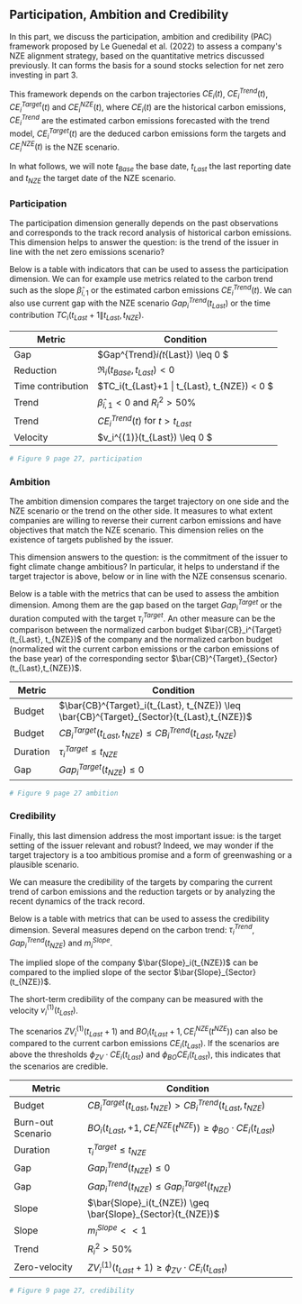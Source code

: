 

## Participation, Ambition and Credibility

In this part, we discuss the participation, ambition and credibility (PAC) framework proposed by Le Guenedal et al. (2022) to assess a company's NZE alignment strategy, based on the quantitative metrics discussed previously. It can forms the basis for a sound stocks selection for net zero investing in part 3.

This framework depends on the carbon trajectories $CE_i(t)$, $CE_i^{Trend}(t)$, $CE^{Target}_i(t)$ and $CE^{NZE}_i(t)$, where $CE_i(t)$ are the historical carbon emissions, $CE_i^{Trend}$ are the estimated carbon emissions forecasted with the trend model, $CE_i^{Target}(t)$ are the deduced carbon emissions form the targets and $CE^{NZE}_i(t)$ is the NZE scenario.

In what follows, we will note $t_{Base}$ the base date, $t_{Last}$ the last reporting date and $t_{NZE}$ the target date of the NZE scenario.
### Participation

The participation dimension generally depends on the past observations and corresponds to the track record analysis of historical carbon emissions.
This dimension helps to answer the question: is the trend of the issuer in line with the net zero emissions scenario? 

Below is a table with indicators that can be used to assess the participation dimension. We can for example use metrics related to the carbon trend such as the slope $\hat{\beta}_{i,1}$ or the estimated carbon emissions $CE_i^{Trend}(t)$. We can also use current gap with the NZE scenario $Gap^{Trend}_i(t_{Last})$ or the time contribution $TC_i(t_{Last}+1 \| t_{Last}, t_{NZE})$.

| Metric | Condition |  
|---|---|
| Gap  | $Gap^{Trend}_i(t_{Last}) \leq 0 $  | 
| Reduction  | $\mathfrak{R}_i(t_{Base},t_{Last}) < 0$  |  
| Time contribution  | $TC_i(t_{Last}+1 \| t_{Last}, t_{NZE}) < 0 $  | 
| Trend  | $\hat{\beta}_{i,1} < 0$ and $R^2_i > 50\%$  |
| Trend  | $CE^{Trend}_i(t)$ for $t > t_{Last}$  |
| Velocity  | $v_i^{(1)}(t_{Last}) \leq 0 $  |

```Python
# Figure 9 page 27, participation
```

### Ambition 


The ambition dimension compares the target trajectory on one side and the NZE scenario or the trend on the other side. It measures to what extent companies are willing to reverse their current carbon emissions and have objectives that match the NZE scenario. This dimension relies on the existence of targets published by the issuer.

This dimension answers to the question: is the commitment of the issuer to fight climate change ambitious? In particular, it helps to understand if the target trajector is above, below or in line with the NZE consensus scenario.

Below is a table with the metrics that can be used to assess the ambition dimension. Among them are the gap based on the target $Gap_i^{Target}$ or the duration computed with the target $\tau^{Target}_i$. An other measure can be the comparison between the normalized carbon budget $\bar{CB}_i^{Target}(t_{Last}, t_{NZE})$ of the company and the normalized carbon budget (normalized wit the current carbon emissions or the carbon emissions of the base year) of the corresponding sector $\bar{CB}^{Target}_{Sector}(t_{Last},t_{NZE})$.

| Metric | Condition |  
|---|---|
| Budget  | $\bar{CB}^{Target}_i(t_{Last}, t_{NZE}) \leq \bar{CB}^{Target}_{Sector}(t_{Last},t_{NZE})$  | 
| Budget  | $CB^{Target}_i(t_{Last}, t_{NZE}) \leq CB^{Trend}_i(t_{Last},t_{NZE})$  | 
| Duration  | $\tau_i^{Target} \leq t_{NZE}$  | 
| Gap  | $Gap^{Target}_i(t_{NZE}) \leq 0$  | 

```Python
# Figure 9 page 27 ambition
```

### Credibility 

Finally, this last dimension address the most important issue: is the target setting of the issuer relevant and robust? Indeed, we may wonder if the target trajectory is a too ambitious promise and a form of greenwashing or a plausible scenario.

We can measure the credibility of the targets by comparing the current trend of carbon emissions and the reduction targets or by analyzing the recent dynamics of the track record.

Below is a table with metrics that can be used to assess the credibility dimension. Several measures depend on the carbon trend: $\tau_i^{Trend}$, $Gap^{Trend}_i(t_{NZE})$ and $m_i^{Slope}$. 

The implied slope of the company $\bar{Slope}_i(t_{NZE})$ can be compared to the implied slope of the sector $\bar{Slope}_{Sector}(t_{NZE})$. 

The short-term credibility of the company can be measured with the velocity $v_i^{(1)}(t_{Last})$.

The scenarios $ZV^{(1)}_i(t_{Last}+1)$ and $BO_i(t_{Last}+1, CE^{NZE}_i(t^{NZE}))$ can also be compared to the current carbon emissions $CE_i(t_{Last})$. If the scenarios are above the thresholds $\phi_{ZV} \cdot CE_i(t_{Last})$ and $\phi_{BO}CE_i(t_{Last})$, this indicates that the scenarios are credible.

| Metric | Condition |  
|---|---|
| Budget  | $CB_i^{Target}(t_{Last},t_{NZE}) > CB_i^{Trend}(t_{Last},t_{NZE})$  | 
| Burn-out Scenario  | $BO_i(t_{Last}, +1, CE_i^{NZE}(t^{NZE})) \geq \phi_{BO} \cdot CE_i (t_{Last})$  |
| Duration  | $\tau_i^{Target} \leq t_{NZE}$  |  
| Gap  | $Gap^{Trend}_i(t_{NZE}) \leq 0$  | 
| Gap  | $Gap^{Trend}_i(t_{NZE}) \leq Gap_i^{Target}(t_{NZE})$  | 
| Slope  | $\bar{Slope}_i(t_{NZE}) \geq \bar{Slope}_{Sector}(t_{NZE})$  |
| Slope  | $m_i^{Slope} << 1$  |
| Trend  | $R^2_i > 50\%$  |
| Zero-velocity  | $ZV^(1)_i(t_{Last}+1) \geq \phi_{ZV} \cdot CE_i(t_{Last})$  |    
```Python
# Figure 9 page 27, credibility
```